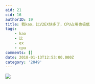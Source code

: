 ```yaml
---
aid: 21
cid: 16
authorID: 19
title: 我kao，比V2EX快多了，CPU占用也极低
tags:
    - kao
    - 比
    - ex
    - cpu
comments: []
date: 2018-01-13T12:53:00.000Z
category: '2049'
---
```


![](https://i.loli.net/2018/01/13/5a5a0130b5e61.jpg)
